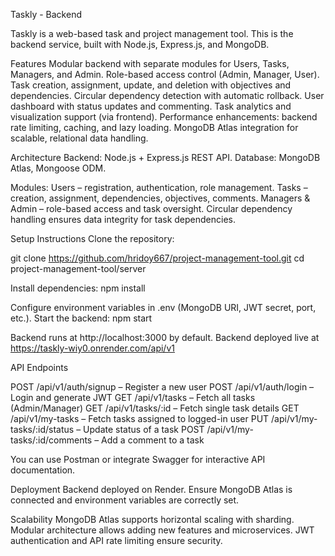 Taskly - Backend

Taskly is a web-based task and project management tool. This is the backend service, built with Node.js, Express.js, and MongoDB.

Features
Modular backend with separate modules for Users, Tasks, Managers, and Admin.
Role-based access control (Admin, Manager, User).
Task creation, assignment, update, and deletion with objectives and dependencies.
Circular dependency detection with automatic rollback.
User dashboard with status updates and commenting.
Task analytics and visualization support (via frontend).
Performance enhancements: backend rate limiting, caching, and lazy loading.
MongoDB Atlas integration for scalable, relational data handling.

Architecture
Backend: Node.js + Express.js REST API.
Database: MongoDB Atlas, Mongoose ODM.

Modules:
Users – registration, authentication, role management.
Tasks – creation, assignment, dependencies, objectives, comments.
Managers & Admin – role-based access and task oversight.
Circular dependency handling ensures data integrity for task dependencies.

Setup Instructions
Clone the repository:

git clone https://github.com/hridoy667/project-management-tool.git
cd project-management-tool/server


Install dependencies:
npm install


Configure environment variables in .env (MongoDB URI, JWT secret, port, etc.).
Start the backend:
npm start


Backend runs at http://localhost:3000 by default.
Backend deployed live at https://taskly-wiy0.onrender.com/api/v1

API Endpoints

POST /api/v1/auth/signup – Register a new user
POST /api/v1/auth/login – Login and generate JWT
GET /api/v1/tasks – Fetch all tasks (Admin/Manager)
GET /api/v1/tasks/:id – Fetch single task details
GET /api/v1/my-tasks – Fetch tasks assigned to logged-in user
PUT /api/v1/my-tasks/:id/status – Update status of a task
POST /api/v1/my-tasks/:id/comments – Add a comment to a task

You can use Postman or integrate Swagger for interactive API documentation.

Deployment
Backend deployed on Render.
Ensure MongoDB Atlas is connected and environment variables are correctly set.

Scalability
MongoDB Atlas supports horizontal scaling with sharding.
Modular architecture allows adding new features and microservices.
JWT authentication and API rate limiting ensure security.
